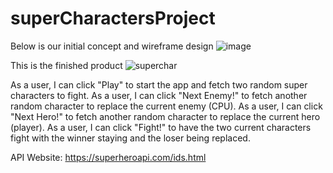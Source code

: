 # superCharactersProject

Below is our initial concept and wireframe design
![image](https://user-images.githubusercontent.com/98357863/160304735-046ee119-8fd1-49ac-a56f-3f5103745e39.png)


This is  the finished product
![superchar](https://user-images.githubusercontent.com/71568414/227050491-373295ac-3839-4c0c-8d36-e2e1826614e9.png)



As a user, I can click "Play" to start the app and fetch two random super characters to fight.
As a user, I can click "Next Enemy!" to fetch another random character to replace the current enemy (CPU).
As a user, I can click "Next Hero!" to fetch another random character to replace the current hero (player).
As a user, I can click "Fight!" to have the two current characters fight with the winner staying and the loser being replaced.


API Website: https://superheroapi.com/ids.html
